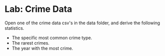 
# Lab: Crime Data

Open one of the crime data csv's in the data folder, and derive the following statistics.

- The specific most common crime type.
- The rarest crimes.
- The year with the most crime.
